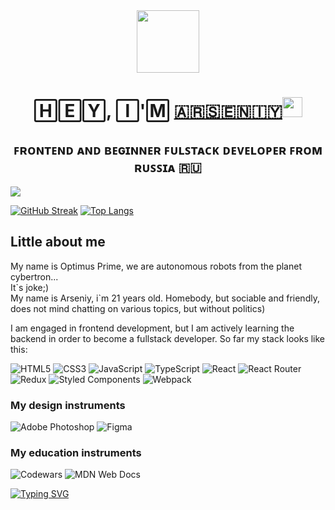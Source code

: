 <div id="header" align="center">
  <img src="https://media3.giphy.com/media/v1.Y2lkPTc5MGI3NjExb2VuOWl5eTNwaWV0anU5OTIxeTNmN2I4ZWltcWZreWRodGQ3cDZrMyZlcD12MV9pbnRlcm5hbF9naWZfYnlfaWQmY3Q9Zw/3oKIPnAiaMCws8nOsE/giphy.webp" width="100"/>
</div>
<div>
<h1 align="center"> 🄷🄴🅈, 🄸'🄼 <a href="https://vk.com/kachudayo" target="_blank">🇦​​🇷​​🇸​​🇪​​🇳​​🇮​​🇾​</a> 
<img src="https://github.com/blackcater/blackcater/raw/main/images/Hi.gif" height="32"/></h1>
<h2 align="center">​
ꜰʀᴏɴᴛᴇɴᴅ ᴀɴᴅ ʙᴇɢɪɴɴᴇʀ ꜰᴜʟꜱᴛᴀᴄᴋ ᴅᴇᴠᴇʟᴏᴘᴇʀ ꜰʀᴏᴍ ʀᴜꜱꜱɪᴀ​ 🇷🇺
</h2>
</div>

![](https://komarev.com/ghpvc/?username=KachuriruDayo)

[![GitHub Streak](http://github-readme-streak-stats.herokuapp.com?user=KachuriruDayo&theme=tokyonight&date_format=j%20M%5B%20Y%5D)](https://git.io/streak-stats)
[![Top Langs](https://github-readme-stats.vercel.app/api/top-langs/?username=KachuriruDayo&layout=compact)](https://github.com/anuraghazra/github-readme-stats)

<h2>Little about me</h2>
<p size ='24'>
My name is Optimus Prime, we are autonomous robots from the planet cybertron...<br>It`s joke;)<br>My name is Arseniy, i`m 21 years old. Homebody, but sociable and friendly, does not mind chatting on various topics, but without politics)
</p>
<p size ='24'>
  I am engaged in frontend development, but I am actively learning the backend in order to become a fullstack developer. So far my stack looks like this:
</p>

![HTML5](https://img.shields.io/badge/html5-%23E34F26.svg?style=for-the-badge&logo=html5&logoColor=white)
![CSS3](https://img.shields.io/badge/css3-%231572B6.svg?style=for-the-badge&logo=css3&logoColor=white)
![JavaScript](https://img.shields.io/badge/javascript-%23323330.svg?style=for-the-badge&logo=javascript&logoColor=%23F7DF1E)
![TypeScript](https://img.shields.io/badge/typescript-%23007ACC.svg?style=for-the-badge&logo=typescript&logoColor=white)
![React](https://img.shields.io/badge/react-%2320232a.svg?style=for-the-badge&logo=react&logoColor=%2361DAFB)
![React Router](https://img.shields.io/badge/React_Router-CA4245?style=for-the-badge&logo=react-router&logoColor=white)
![Redux](https://img.shields.io/badge/redux-%23593d88.svg?style=for-the-badge&logo=redux&logoColor=white)
![Styled Components](https://img.shields.io/badge/styled--components-DB7093?style=for-the-badge&logo=styled-components&logoColor=white)
![Webpack](https://img.shields.io/badge/webpack-%238DD6F9.svg?style=for-the-badge&logo=webpack&logoColor=black)

<h3> My design instruments </h3>

![Adobe Photoshop](https://img.shields.io/badge/adobe%20photoshop-%2331A8FF.svg?style=for-the-badge&logo=adobe%20photoshop&logoColor=white)
![Figma](https://img.shields.io/badge/figma-%23F24E1E.svg?style=for-the-badge&logo=figma&logoColor=white)

<h3> My education instruments </h3>

![Codewars](https://img.shields.io/badge/Codewars-B1361E?style=for-the-badge&logo=codewars&logoColor=grey)
![MDN Web Docs](https://img.shields.io/badge/MDN_Web_Docs-black?style=for-the-badge&logo=mdnwebdocs&logoColor=white)

<a align='center' href="https://git.io/typing-svg"><img src="https://readme-typing-svg.herokuapp.com?font=Roboto+slab&weight=500&size=25&pause=1000&color=226BF7&width=600&lines=It%60s+more+interesting+to+develop" alt="Typing SVG" /></a>

<!--
**KachuriruDayo/KachuriruDayo** is a ✨ _special_ ✨ repository because its `README.md` (this file) appears on your GitHub profile.

Here are some ideas to get you started:

- 🔭 I’m currently working on ...
- 🌱 I’m currently learning ...
- 👯 I’m looking to collaborate on ...
- 🤔 I’m looking for help with ...
- 💬 Ask me about ...
- 📫 How to reach me: ...
- 😄 Pronouns: ...
- ⚡ Fun fact: ...
-->
